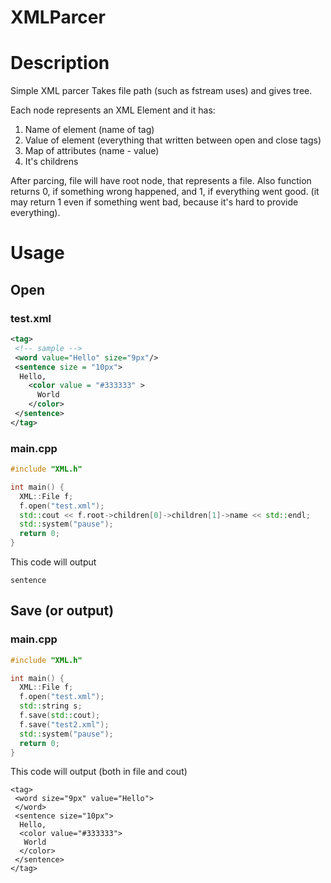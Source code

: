 # XMLParcer
# Description
Simple XML parcer
Takes file path (such as fstream uses) and gives tree.

Each node represents an XML Element and it has:
1) Name of element (name of tag)
2) Value of element (everything that written between open and close tags)
3) Map of attributes (name - value)
4) It's childrens

After parcing, file will have root node, that represents a file.
Also function returns 0, if something wrong happened, and 1, if everything went good. (it may return 1 even if something went bad, because it's hard to provide everything).

# Usage
## Open
### test.xml
```xml
<tag>
 <!-- sample -->
 <word value="Hello" size="9px"/>
 <sentence size = "10px"> 
  Hello,
    <color value = "#333333" >
      World
    </color>
 </sentence>
</tag>
```
### main.cpp
```C++
#include "XML.h"

int main() {
  XML::File f;
  f.open("test.xml");
  std::cout << f.root->children[0]->children[1]->name << std::endl;
  std::system("pause");
  return 0;
}
```
This code will output

    sentence
    
## Save (or output)
### main.cpp
```C++
#include "XML.h"

int main() {
  XML::File f;
  f.open("test.xml");
  std::string s;
  f.save(std::cout);
  f.save("test2.xml");
  std::system("pause");
  return 0;
}
```
This code will output (both in file and cout)

    <tag>
     <word size="9px" value="Hello">
     </word>
     <sentence size="10px">
      Hello, 
      <color value="#333333">
       World 
      </color>
     </sentence>
    </tag>

